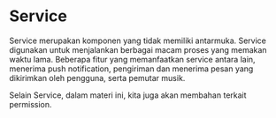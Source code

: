 # Service

Service merupakan komponen yang tidak memiliki antarmuka. Service digunakan untuk menjalankan berbagai macam proses yang memakan waktu lama. Beberapa fitur yang memanfaatkan service antara lain, menerima push notification, pengiriman dan menerima pesan yang dikirimkan oleh pengguna, serta pemutar musik.

Selain Service, dalam materi ini, kita juga akan membahan terkait permission.
